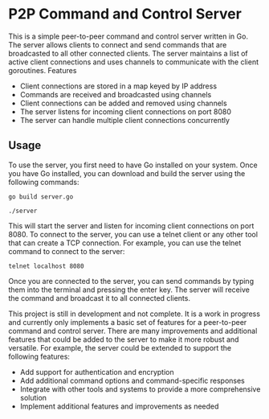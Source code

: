 # P2P Command and Control Server

This is a simple peer-to-peer command and control server written in Go. The server allows clients to connect and send commands that are broadcasted to all other connected clients. The server maintains a list of active client connections and uses channels to communicate with the client goroutines.
Features

* Client connections are stored in a map keyed by IP address
* Commands are received and broadcasted using channels
* Client connections can be added and removed using channels
* The server listens for incoming client connections on port 8080
* The server can handle multiple client connections concurrently

## Usage

To use the server, you first need to have Go installed on your system. Once you have Go installed, you can download and build the server using the following commands:

`go build server.go`

`./server`

This will start the server and listen for incoming client connections on port 8080. To connect to the server, you can use a telnet client or any other tool that can create a TCP connection. For example, you can use the telnet command to connect to the server:

`telnet localhost 8080`

Once you are connected to the server, you can send commands by typing them into the terminal and pressing the enter key. The server will receive the command and broadcast it to all connected clients.

This project is still in development and not complete. It is a work in progress and currently only implements a basic set of features for a peer-to-peer command and control server. There are many improvements and additional features that could be added to the server to make it more robust and versatile. For example, the server could be extended to support the following features:

* Add support for authentication and encryption
* Add additional command options and command-specific responses
* Integrate with other tools and systems to provide a more comprehensive solution
* Implement additional features and improvements as needed